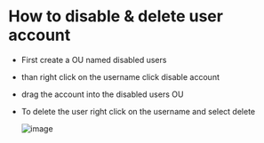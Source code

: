 # How to disable & delete user account
- First create a OU named disabled users
- than right click on the username click disable account
- drag the account into the disabled users OU
- To delete the user right click on the username and select delete
  
  ![image](https://github.com/ali0999109/Disabling/assets/145396907/ae4541db-d101-45ca-8948-743fdb38050f)


